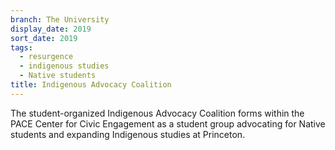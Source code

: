 ```yaml
---
branch: The University
display_date: 2019
sort_date: 2019
tags:
  - resurgence
  - indigenous studies
  - Native students
title: Indigenous Advocacy Coalition
---
```


The student-organized Indigenous Advocacy Coalition forms within the PACE Center for Civic Engagement as a student group advocating for Native students and expanding Indigenous studies at Princeton.
